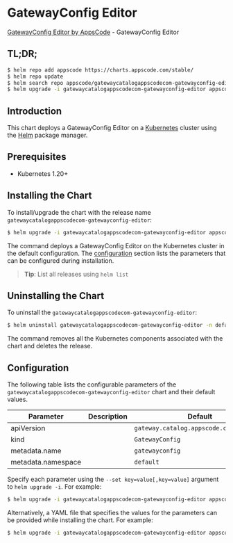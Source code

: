 # GatewayConfig Editor

[GatewayConfig Editor by AppsCode](https://appscode.com) - GatewayConfig Editor

## TL;DR;

```bash
$ helm repo add appscode https://charts.appscode.com/stable/
$ helm repo update
$ helm search repo appscode/gatewaycatalogappscodecom-gatewayconfig-editor --version=v0.18.0
$ helm upgrade -i gatewaycatalogappscodecom-gatewayconfig-editor appscode/gatewaycatalogappscodecom-gatewayconfig-editor -n default --create-namespace --version=v0.18.0
```

## Introduction

This chart deploys a GatewayConfig Editor on a [Kubernetes](http://kubernetes.io) cluster using the [Helm](https://helm.sh) package manager.

## Prerequisites

- Kubernetes 1.20+

## Installing the Chart

To install/upgrade the chart with the release name `gatewaycatalogappscodecom-gatewayconfig-editor`:

```bash
$ helm upgrade -i gatewaycatalogappscodecom-gatewayconfig-editor appscode/gatewaycatalogappscodecom-gatewayconfig-editor -n default --create-namespace --version=v0.18.0
```

The command deploys a GatewayConfig Editor on the Kubernetes cluster in the default configuration. The [configuration](#configuration) section lists the parameters that can be configured during installation.

> **Tip**: List all releases using `helm list`

## Uninstalling the Chart

To uninstall the `gatewaycatalogappscodecom-gatewayconfig-editor`:

```bash
$ helm uninstall gatewaycatalogappscodecom-gatewayconfig-editor -n default
```

The command removes all the Kubernetes components associated with the chart and deletes the release.

## Configuration

The following table lists the configurable parameters of the `gatewaycatalogappscodecom-gatewayconfig-editor` chart and their default values.

|     Parameter      | Description |                      Default                       |
|--------------------|-------------|----------------------------------------------------|
| apiVersion         |             | <code>gateway.catalog.appscode.com/v1alpha1</code> |
| kind               |             | <code>GatewayConfig</code>                         |
| metadata.name      |             | <code>gatewayconfig</code>                         |
| metadata.namespace |             | <code>default</code>                               |


Specify each parameter using the `--set key=value[,key=value]` argument to `helm upgrade -i`. For example:

```bash
$ helm upgrade -i gatewaycatalogappscodecom-gatewayconfig-editor appscode/gatewaycatalogappscodecom-gatewayconfig-editor -n default --create-namespace --version=v0.18.0 --set apiVersion=gateway.catalog.appscode.com/v1alpha1
```

Alternatively, a YAML file that specifies the values for the parameters can be provided while
installing the chart. For example:

```bash
$ helm upgrade -i gatewaycatalogappscodecom-gatewayconfig-editor appscode/gatewaycatalogappscodecom-gatewayconfig-editor -n default --create-namespace --version=v0.18.0 --values values.yaml
```

